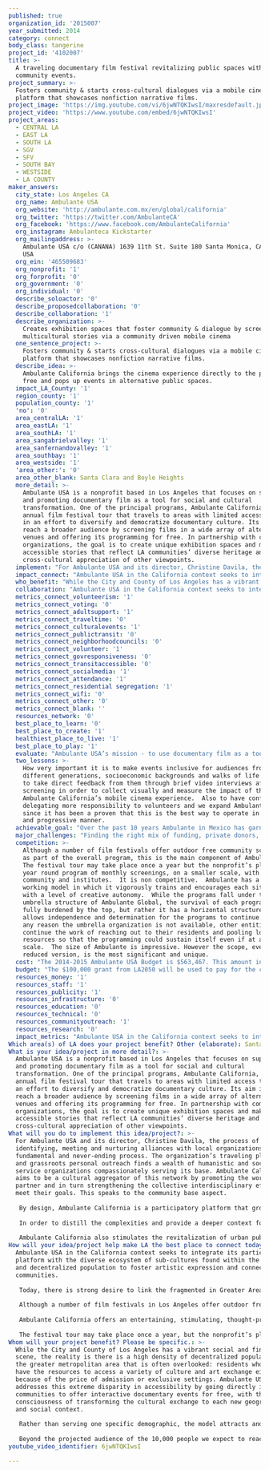 ```yaml
---
published: true
organization_id: '2015007'
year_submitted: 2014
category: connect
body_class: tangerine
project_id: '4102007'
title: >-
  A traveling documentary film festival revitalizing public spaces with free
  community events.
project_summary: >-
  Fosters community & starts cross-cultural dialogues via a mobile cinema
  platform that showcases nonfiction narrative films. 
project_image: 'https://img.youtube.com/vi/6jwNTQKIwsI/maxresdefault.jpg'
project_video: 'https://www.youtube.com/embed/6jwNTQKIwsI'
project_areas:
  - CENTRAL LA
  - EAST LA
  - SOUTH LA
  - SGV
  - SFV
  - SOUTH BAY
  - WESTSIDE
  - LA COUNTY
maker_answers:
  city_state: Los Angeles CA
  org_name: Ambulante USA
  org_website: 'http://ambulante.com.mx/en/global/california'
  org_twitter: 'https://twitter.com/AmbulanteCA'
  org_facebook: 'https://www.facebook.com/AmbulanteCalifornia'
  org_instagram: Ambulanteca Kickstarter
  org_mailingaddress: >-
    Ambulante USA c/o (CANANA) 1639 11th St. Suite 180 Santa Monica, CA 90404,
    USA 
  org_ein: '465509683'
  org_nonprofit: '1'
  org_forprofit: '0'
  org_government: '0'
  org_individual: '0'
  describe_soloactor: '0'
  describe_proposedcollaboration: '0'
  describe_collaboration: '1'
  describe_organization: >-
    Creates exhibition spaces that foster community & dialogue by screening
    multicultural stories via a community driven mobile cinema
  one_sentence_project: >-
    Fosters community & starts cross-cultural dialogues via a mobile cinema
    platform that showcases nonfiction narrative films. 
  describe_idea: >-
    Ambulante California brings the cinema experience directly to the people for
    free and pops up events in alternative public spaces.
  impact_LA_County: '1'
  region_county: '1'
  population_county: '1'
  'no': '0'
  area_centralLA: '1'
  area_eastLA: '1'
  area_southLA: '1'
  area_sangabrielvalley: '1'
  area_sanfernandovalley: '1'
  area_southbay: '1'
  area_westside: '1'
  'area_other:': '0'
  area_other_blank: Santa Clara and Boyle Heights
  more_detail: >-
    Ambulante USA is a nonprofit based in Los Angeles that focuses on supporting
    and promoting documentary film as a tool for social and cultural
    transformation. One of the principal programs, Ambulante California, is an
    annual film festival tour that travels to areas with limited access to film
    in an effort to diversify and democratize documentary culture. Its aim is to
    reach a broader audience by screening films in a wide array of alternative
    venues and offering its programming for free. In partnership with community
    organizations, the goal is to create unique exhibition spaces and make
    accessible stories that reflect LA communities’ diverse heritage and enhance
    cross-cultural appreciation of other viewpoints. 
  implement: "For Ambulante USA and its director, Christine Davila, the process of identifying, meeting and nurturing alliances with local organizations is a fundamental and never-ending process. The organization’s traveling platform and grassroots personal outreach finds a wealth of humanistic and social service organizations compassionately serving its base. Ambulante  California aims to be a cultural aggregator of this network by promoting the work of each partner and in turn strengthening the collective interdisciplinary efforts to meet their goals.  This speaks to the community base aspect.\r\n\r\nBy design, Ambulante California is a participatory platform that grows to meet the increasing level of public engagement and response to it.  At each screening Ambulante USA invites local businesses, artisans and artists to be part of the program. We develop and activate our audiences to creatively involve their community, and influence the type of festival event they want to experience. For instance, through Ambulante California ’s website the public has the opportunity to vote on where they would like to see a screening event take place.  The general public is invited to submit their short films to the festival programmers to consider selecting as part of the program.  Audience members are surveyed to ask what kind of films they would like to see programmed.  This speaks to the audience driven aspect, interactive and feeding the model to fine tune it to adapt it best to serve the communities needs and wants.\r\n\r\nIn order to distill the complexities and provide a deeper context for discussing films’ themes and issues, Ambulante California invites experts in correlated fields to moderate conversation with the filmmaker and audience.  Ambulante USA believes in enriching the cultural activity and missions of other nonprofits. Collaboration with private and public organizations is at the core of Ambulante’s model. This serves to provide a contextualized space to engage in dialogue and inform a critical society.\r\n\r\nAmbulante California also stimulates the revitalization of urban public spaces to foster neighborhood community.  By inhabiting our public spaces as town halls to discuss necessary topics or to discover a variety of viewpoints, it indicates to local government the need to invest and sustain clean, secure recreational parks and plazas.\r\n"
  impact_connect: "Ambulante USA in the California context seeks to integrate its participatory platform with the diverse ecosystem of sub-cultures found within the sprawling and decentralized population to foster artistic expression and connect communities.\r\n\r\nToday, there is strong desire to link the fragmented in Greater Area of Los Angeles. There is no other traveling film festival in Los Angeles that reaches out directly to low income communities and the general public in an effort to bring a relevant curation of non-fiction film programming for free. Since the nature of the festival is to be constantly in motion, the vast potential to reach diverse, multicultural and fragmented audiences is particularly potent.  Another unique aspect of Ambulante California is that it is by nature inclusive. Ambulante’s amorphous virtue and open-sourced development consistently forges mutually beneficial collaborations with local, private and public organizations. \r\n\r\nAlthough a number of film festivals in Los Angeles offer outdoor free community screenings as part of the overall program, this is the main component of Ambulante USA and Ambulante California. \r\n\r\nAmbulante California offers an entertaining, stimulating, thought-provoking and educational movie-going alternative to the limited choices found in commercial outlets, especially for working class families and low to moderate income communities in Los Angeles.  \r\n\r\nThe festival tour may take place once a year, but the nonprofit’s plans include a year round program of monthly screenings on a smaller scale with local community and institutes. The intention is to create a movement in Los Angeles of “Ambulantes” or residents who can share using the power of documentary cinema, who can discover new public spaces by attending screenings in safe and makeshift public spaces, and who are transformed by the dialogue generated in their own communities.\r\n"
  who_benefit: "While the City and County of Los Angeles has a vibrant social and fine art scene, the reality is there is a high density of decentralized populations in the greater metropolitan area that is often overlooked: residents who do not have the resources to access a variety of culture and art exchange either because of the price of admission or exclusive settings. Ambulante USA addresses this extreme disparity in accessibility by going directly into these communities to offer interactive documentary events for free, with the consciousness of transforming the cultural exchange to each new geographical and social context.  \r\n\r\nRather than serving one specific demographic, the model attracts and brings a cross section of the public together to share an experience, resulting in a resonant and unparalleled connection among the fragmented sprawl in California. The organization will venture to areas traditionally marginalized, like the Skid Row area, and concentrated Spanish language speaking neighborhoods.  Ambulante USA’s goal is to integrate all residents, especially those systematically left out of the conversations that documentary film provokes and reflects.  \r\n\r\nBeyond the projected audience of the 10,000 people we expect to reach, the most consequential impact is the diversity and multi-tier of class, gender, age and race the attendance figure represents.  In addition to the audiences, the approximately 100 volunteers recruited, sourced from each community Ambulante California visits, will undergo production training and orientation of the themes and subjects of each documentary.  An essential aspect is building morale, motivation and empowering the volunteers as ambassadors of the festival.  In that respect we will offer volunteer screenings of the films in advance of the festival so they may adequately and passionately speak about the merits of the program.\r\n\r\n\r\n\r\n\r\n\r\n\r\n\r\n\r\n"
  collaboration: "Ambulante USA in the California context seeks to integrate its participatory platform with the diverse ecosystem of sub-cultures found within the sprawling and decentralized population to foster artistic expression and connect communities.  Today, there is strong desire to link the fragmented in Greater Area of Los Angeles. There is no other traveling film festival in Los Angeles that reaches out directly to low income communities and the general public to bring a relevant curation of non-fiction film programming for free. Since the nature of the festival is to be constantly in motion, the vast potential to reach diverse, multicultural and fragmented audiences is particularly potent.  Another unique aspect of Ambulante California is that it is by nature inclusive. Ambulante’s amorphous virtue and open sourced development consistently forges mutually beneficial collaborations with local, private and public organizations. \r\n\r\nAlthough a number of film festivals in Los Angeles offer outdoor free community screenings as part of the overall program, this is the main component of Ambulante USA and Ambulante California.\r\n\r\nAmbulante California offers an entertaining, stimulating, thought provoking and educational movie-going alternative to the limited choices found in commercial outlets, especially for working class families and low to moderate income communities in Los Angeles.  \r\n\r\nThe festival tour may take place once a year but the nonprofit’s plans include a year round program of monthly screenings, on a smaller scale, with local community and institutes. The intention is to create a movement in Los Angeles of Ambulate residents that can share by the power of documentary cinema, that can discover new public spaces by attending screenings in safe and makeshift public spaces, and that are transform by the dialogue generated in their own communities.\r\n\r\nThe participation of each site we visit includes not just audience engagement but volunteers from each area.  Our volunteers are trained and given a level of independence, confidence and boosts of morale.  We attract young go-getters and older film lovers as volunteers.  Our films are family driven but are also emotional which can really affect adults. \r\n\r\nAmbulante California does not impose any ideas or restrictions on the communities it enters, creating a safe space for people of all races, genders, sexual orientations, and socioeconomic backgrounds to participate in important dialogues.\r\n"
  metrics_connect_volunteerism: '1'
  metrics_connect_voting: '0'
  metrics_connect_adultsupport: '1'
  metrics_connect_traveltime: '0'
  metrics_connect_culturalevents: '1'
  metrics_connect_publictransit: '0'
  metrics_connect_neighborhoodcouncils: '0'
  metrics_connect_volunteer: '1'
  metrics_connect_govresponsiveness: '0'
  metrics_connect_transitaccessible: '0'
  metrics_connect_socialmedia: '1'
  metrics_connect_attendance: '1'
  metrics_connect_residential segregation: '1'
  metrics_connect_wifi: '0'
  metrics_connect_other: '0'
  metrics_connect_blank: ''
  resources_network: '0'
  best_place_to_learn: '0'
  best_place_to_create: '1'
  healthiest_place_to_live: '1'
  best_place_to_play: '1'
  evaluate: "Ambulante USA’s mission - to use documentary film as a tool for cultural transformation - offers a new model of civic engagement for the Arts and Culture scene in Los Angeles. It is more than a film festival and meets the CONNECT, LIVE and PLAY LA2050 Metrics. The nature of traveling to the communities where the films are being screened to new audiences opens up the possibility of re-defining the use of their public spaces and offers to the residents of LA the unique opportunity to create safer neighborhoods through the use of documentary screening. People can discuss issues that matter to them with intergenerational audiences in public settings.\r\n\r\nThe following are our tools to measure success:\r\n1. Tools to Measure LA2050 Connect Metrics\r\n- Number of attendance \r\n- Surveys of each screening demographic\r\n- Number of volunteers \r\n- Number of events by type of space.\r\n- Number of public transit riders \r\n- Number of filmmakers and speakers \r\n- Number of documentaries and list of represented countries. \r\n- Press coverage \r\n\r\n2. Tools to Evaluate LA2050 Live Metrics\r\n- Number of people who walk/bike/ use public transit \r\n- Number of events creating saver neighborhood \r\n- Attendance at public/open street gatherings \r\n- Percentage of Angelenos that volunteer informally \r\n- Contributing to stopping residential segregation \r\n- Percentage of female and male directors \r\n\r\n3. Tools to Evaluate LA2050 Create Metrics\r\n- Creating higher employment in creative industries \r\n- Creating new jobs for minorities and women \r\n- Creating greater amount of arts establishment per capita \r\n\r\n4. Tools to Evaluate LA2050 Dream Metrics\r\n-Attendance at public/open street gatherings \r\n-Percentage of Angelenos that volunteer informally \r\n-Contributing to stopping residential segregation \r\n-Total Number of Social Media friends and connections Angelenos Make "
  two_lessons: >-
    How very important it is to make events inclusive for audiences from
    different generations, socioeconomic backgrounds and walks of life and also
    to take direct feedback from them through brief video interviews after
    screening in order to collect visually and measure the impact of the
    Ambulante California’s mobile cinema experience.  Also to have confidence in
    delegating more responsibility to volunteers and we expand Ambulante USA
    since it has been a proven that this is the best way to operate in a fluid
    and progressive manner.
  achievable_goal: "Over the past 10 years Ambulante in Mexico has garnered extensive experience in the production of film festivals in a variety of geographical and social contexts.  In an attempt to actively reach out to new audiences Ambulante has managed to engage a wide variety of partners in the organization of the festival (multiplexes, film industry organizations, institutions, human rights organizations, grassroots organizations, universities, cultural centers, among others).  The audience in Mexico has grown by over 700% in just 8 years, and the festival has managed to establish a reputable trajectory, backed by previous festival guests, multiple invitations to film festivals around the world, and awards, including the WOLA Human Rights Award in 2011 for promoting documentaries as a tool for change.\r\n\r\nAlthough Ambulante has already held showcases in 34 cities across 16 countries, the nature of each of these events has varied considerably, depending largely on local partners’ interests, target audiences, and available support.  Ambulante California is therefore designed as a sustainable independent model that can be implemented across a variety of geographical and social contexts, target new and diverse audiences, and abide to the objectives of Ambulante.\r\n"
  major_challenges: "Finding the right mix of funding, private donors, grants and corporate sponsorship.  Ideally we would like to have a diverse pool of funding sources so that the organization can implement their \r\n\r\nAn other challenge is the documentary genre, tends to be known as a boring educational tool.  The curatorial rigor of the program will over time prove to audiences that documentary is in fact the most exciting cinema.  "
  competition: >-
    Although a number of film festivals offer outdoor free community screenings
    as part of the overall program, this is the main component of Ambulante. 
    The festival tour may take place once a year but the nonprofit’s plans a
    year round program of monthly screenings, on a smaller scale, with local
    community and institutes.  It is non competitive.  Ambulante has a unique
    working model in which it vigorously trains and encourages each site to run
    with a level of creative autonomy.  While the programs fall under the
    umbrella structure of Ambulante Global, the survival of each program is not
    fully burdened by the top, but rather it has a horizontal structure.  This
    allows independence and determination for the programs to continue.  If for
    any reason the umbrella organization is not available, other entities may
    continue the work of reaching out to their residents and pooling local
    resources so that the programming could sustain itself even if at a smaller
    scale.  The size of Ambulante is impressive. However the scope, even at a
    reduced version, is the most significant and unique.
  cost: "The 2014-2015 Ambulante USA Budget is $563,467. This amount includes Personnel and Non-Personnel Cost. Ambulante USA has planned a strategic fundraising campaign that is based of securing funding from a diverse pool of funding sources.  To raise the 2014-2015 budget we are soliciting funds from private foundations, individual donors, corporate institutions and also government sources. At this time we are submitting requests to the Annenberg Foundation, we have already established relationships with the Ford Foundation, the California Community Foundation and the California Endowment. At the end of the year we will also be submitting a request to the James Irvine Foundation. Within the next two weeks we will also be submitting a proposal to the City and County of Los Angeles through the Department of Cultural Affairs and the LA County Arts Commission. For a prospective list of funding sources and amounts please see list below.\r\n\r\nThe announcement of the LA2050 winners will be announced right at the time that Ambulante USA is celebrating its first edition of Ambulante California in LA.  A grant in the amount of $100,00 from LA2050 will create great momentum and encourage our funders below to join the Ambulante movement.\r\n\r\nPROSPECTIVE FUNDING SOURCES 2014-2015\t\r\nPrivate Foundations:\t\r\nLA2050 - $100,000\r\nFord Foundation- $100,000\r\nAnnenberg Foundation- $75,000\r\nJames Irvine Foundation- $50,000\r\nCalifornia Endowment- $15,000\r\nCalifornia Community Foundation- $10,000\r\nCalifornia for the Humanities- $10,000\r\nNALAC-$10,000\r\n\r\nGovernment Grants: \t\r\nCity of LA- Department of Cultural Affairs-$50,000\r\nLA County Arts Commission\t-$15,000\r\n\r\nCorporate Sponsorship:\t\r\nUnivision, Target, Goya Foods- $75,000\r\n\r\nIndividual Contributions: \t\r\nMajor Gifts, House Parties, Events, Crowd-funding-$53,467\r\n\r\nTotal Prospective Funding Sources\t$563,467\r\n"
  budget: "The $100,000 grant from LA2050 will be used to pay for the cost of bringing Ambulante California to Los Angeles.  As you can see in the budget below, $44,000 will be invested in paying  a percentage of  Personnel Expenses.  These line items include the salaries of the Festival Director and her Assistant, the Festival Manager, Production Coordinator, Programming and Film Submission Coordinator, the Youth Program Coordinator, Accounting team and Development Consultant and Publicist. A total of $56,000 from the LA2050 funding will also be invested in Non-Personnel in the following categories: Grassroots Outreach, Marketing, Operational Costs such as General Liability insurance, legal, administrative fees, production of promotional materials, travel and lodging as well as the production of panels and screening during the festival tour and throughout the year and training of Volunteers. \r\n\r\nORGANIZATION: AMBULANTE USA\r\nAMBULANTE CALIFORNIA 2014 - 2015\r\nLA2050 REQUEST: $100,000\t\r\n\r\n-PERSONNEL:\r\n\r\nFestival Director- $10,000 \r\nDirector Assistant-$4,000 \r\nFestival Manager- $5,000 \r\nProduction Coordinator-$4,000 \r\nProgramming and Submission Coordinator-$4,000 \r\nYouth Program Coordinator-$500 \r\nCFO-$2,000 \r\nCPA-$2,000 \r\nPublicist- $5000\t                                                                          \t \r\nDevelopment Consultant-$7,500 \r\n\r\nTOTAL PERSONNEL= $44,000 \r\n\t\r\n-NON- PERSONNEL:\r\n\r\nTravel and Lodging -$20,000 \t\r\nMarketing, Image and Promotional materials-$10,100 \r\nPanels, Screenings and Events:\t\r\nScreening and sound rentals, expendables and labor-$18,000 \r\nVolunteers and Production Costs:\t\r\nCrafties, Parking and Gas- $900 \r\nProduction Rentals and Purchases-$1,000 \r\nOperations Costs:\t\r\nAdministrative Office Expense US-$3,000 \r\nBank Fees-$1,000 \r\nGeneral Liability-2,000 \r\n\r\nTOTAL NON-PERSONNEL-$56,000 \r\n\r\nTOTAL COST=$100,000\r\n"
  resources_money: '1'
  resources_staff: '1'
  resources_publicity: '1'
  resources_infrastructure: '0'
  resources_education: '0'
  resources_technical: '0'
  resources_communityoutreach: '1'
  resources_research: '0'
  impact_metrics: "Ambulante USA in the California context seeks to integrate its participatory platform with the diverse ecosystem of sub-cultures found within the sprawling and decentralized population to foster artistic expression and connect communities.  Today, there is strong desire to link the fragmented in Greater Area of Los Angeles. There is no other traveling film festival in Los Angeles that reaches out directly to low income communities and the general public to bring a relevant curation of non-fiction film programming for free. Since the nature of the festival is to be constantly in motion, the vast potential to reach diverse, multicultural and fragmented audiences is particularly potent.  Another unique aspect of Ambulante California is that it is by nature inclusive. Ambulante’s amorphous virtue and open sourced development consistently forges mutually beneficial collaborations with local, private and public organizations. \r\n\r\nAlthough a number of film festivals in Los Angeles offer outdoor free community screenings as part of the overall program, this is the main component of Ambulante USA and Ambulante California.\r\n\r\nAmbulante California offers an entertaining, stimulating, thought provoking and educational movie-going alternative to the limited choices found in commercial outlets, especially for working class families and low to moderate income communities in Los Angeles.  \r\n\r\nThe festival tour may take place once a year but the nonprofit’s plans include a year round program of monthly screenings, on a smaller scale, with local community and institutes. The intention is to create a movement in Los Angeles of Ambulate residents that can share by the power of documentary cinema, that can discover new public spaces by attending screenings in safe and makeshift public spaces, and that are transform by the dialogue generated in their own communities.\r\n\r\nThe participation of each site we visit includes not just audience engagement but volunteers from each area.  Our volunteers are trained and given a level of independence, confidence and boosts of morale.  We attract young go-getters and older film lovers as volunteers.  Our films are family driven but are also emotional which can really affect adults. \r\n\r\nAmbulante California does not impose any ideas or restrictions on the communities it enters, creating a safe space for people of all races, genders, sexual orientations, and socioeconomic backgrounds to participate in important dialogues.\r\n\r\n"
Which area(s) of LA does your project benefit? Other (elaborate): Santa Clara and Boyle Heights
What is your idea/project in more detail?: >-
  Ambulante USA is a nonprofit based in Los Angeles that focuses on supporting
  and promoting documentary film as a tool for social and cultural
  transformation. One of the principal programs, Ambulante California, is an
  annual film festival tour that travels to areas with limited access to film in
  an effort to diversify and democratize documentary culture. Its aim is to
  reach a broader audience by screening films in a wide array of alternative
  venues and offering its programming for free. In partnership with community
  organizations, the goal is to create unique exhibition spaces and make
  accessible stories that reflect LA communities’ diverse heritage and enhance
  cross-cultural appreciation of other viewpoints.
What will you do to implement this idea/project?: >-
  For Ambulante USA and its director, Christine Davila, the process of
  identifying, meeting and nurturing alliances with local organizations is a
  fundamental and never-ending process. The organization’s traveling platform
  and grassroots personal outreach finds a wealth of humanistic and social
  service organizations compassionately serving its base. Ambulante California
  aims to be a cultural aggregator of this network by promoting the work of each
  partner and in turn strengthening the collective interdisciplinary efforts to
  meet their goals. This speaks to the community base aspect.
   
   By design, Ambulante California is a participatory platform that grows to meet the increasing level of public engagement and response to it. At each screening Ambulante USA invites local businesses, artisans and artists to be part of the program. We develop and activate our audiences to creatively involve their community, and influence the type of festival event they want to experience. For instance, through Ambulante California ’s website the public has the opportunity to vote on where they would like to see a screening event take place. The general public is invited to submit their short films to the festival programmers to consider selecting as part of the program. Audience members are surveyed to ask what kind of films they would like to see programmed. This speaks to the audience driven aspect, interactive and feeding the model to fine tune it to adapt it best to serve the communities needs and wants.
   
   In order to distill the complexities and provide a deeper context for discussing films’ themes and issues, Ambulante California invites experts in correlated fields to moderate conversation with the filmmaker and audience. Ambulante USA believes in enriching the cultural activity and missions of other nonprofits. Collaboration with private and public organizations is at the core of Ambulante’s model. This serves to provide a contextualized space to engage in dialogue and inform a critical society.
   
   Ambulante California also stimulates the revitalization of urban public spaces to foster neighborhood community. By inhabiting our public spaces as town halls to discuss necessary topics or to discover a variety of viewpoints, it indicates to local government the need to invest and sustain clean, secure recreational parks and plazas.
How will your idea/project help make LA the best place to connect today? In LA2050?: >-
  Ambulante USA in the California context seeks to integrate its participatory
  platform with the diverse ecosystem of sub-cultures found within the sprawling
  and decentralized population to foster artistic expression and connect
  communities.
   
   Today, there is strong desire to link the fragmented in Greater Area of Los Angeles. There is no other traveling film festival in Los Angeles that reaches out directly to low income communities and the general public in an effort to bring a relevant curation of non-fiction film programming for free. Since the nature of the festival is to be constantly in motion, the vast potential to reach diverse, multicultural and fragmented audiences is particularly potent. Another unique aspect of Ambulante California is that it is by nature inclusive. Ambulante’s amorphous virtue and open-sourced development consistently forges mutually beneficial collaborations with local, private and public organizations. 
   
   Although a number of film festivals in Los Angeles offer outdoor free community screenings as part of the overall program, this is the main component of Ambulante USA and Ambulante California. 
   
   Ambulante California offers an entertaining, stimulating, thought-provoking and educational movie-going alternative to the limited choices found in commercial outlets, especially for working class families and low to moderate income communities in Los Angeles. 
   
   The festival tour may take place once a year, but the nonprofit’s plans include a year round program of monthly screenings on a smaller scale with local community and institutes. The intention is to create a movement in Los Angeles of “Ambulantes” or residents who can share using the power of documentary cinema, who can discover new public spaces by attending screenings in safe and makeshift public spaces, and who are transformed by the dialogue generated in their own communities.
Whom will your project benefit? Please be specific.: >-
  While the City and County of Los Angeles has a vibrant social and fine art
  scene, the reality is there is a high density of decentralized populations in
  the greater metropolitan area that is often overlooked: residents who do not
  have the resources to access a variety of culture and art exchange either
  because of the price of admission or exclusive settings. Ambulante USA
  addresses this extreme disparity in accessibility by going directly into these
  communities to offer interactive documentary events for free, with the
  consciousness of transforming the cultural exchange to each new geographical
  and social context. 
   
   Rather than serving one specific demographic, the model attracts and brings a cross section of the public together to share an experience, resulting in a resonant and unparalleled connection among the fragmented sprawl in California. The organization will venture to areas traditionally marginalized, like the Skid Row area, and concentrated Spanish language speaking neighborhoods. Ambulante USA’s goal is to integrate all residents, especially those systematically left out of the conversations that documentary film provokes and reflects. 
   
   Beyond the projected audience of the 10,000 people we expect to reach, the most consequential impact is the diversity and multi-tier of class, gender, age and race the attendance figure represents. In addition to the audiences, the approximately 100 volunteers recruited, sourced from each community Ambulante California visits, will undergo production training and orientation of the themes and subjects of each documentary. An essential aspect is building morale, motivation and empowering the volunteers as ambassadors of the festival. In that respect we will offer volunteer screenings of the films in advance of the festival so they may adequately and passionately speak about the merits of the program.
youtube_video_identifier: 6jwNTQKIwsI

---
```

